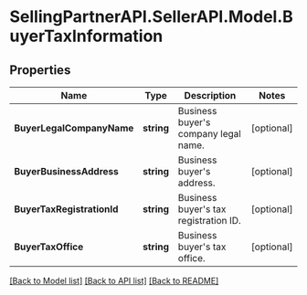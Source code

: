 # SellingPartnerAPI.SellerAPI.Model.BuyerTaxInformation
## Properties

Name | Type | Description | Notes
------------ | ------------- | ------------- | -------------
**BuyerLegalCompanyName** | **string** | Business buyer&#39;s company legal name. | [optional] 
**BuyerBusinessAddress** | **string** | Business buyer&#39;s address. | [optional] 
**BuyerTaxRegistrationId** | **string** | Business buyer&#39;s tax registration ID. | [optional] 
**BuyerTaxOffice** | **string** | Business buyer&#39;s tax office. | [optional] 

[[Back to Model list]](../README.md#documentation-for-models) [[Back to API list]](../README.md#documentation-for-api-endpoints) [[Back to README]](../README.md)

